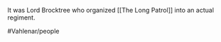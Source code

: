  It was Lord Brocktree who organized [[The Long Patrol]] into an actual regiment.
 
#Vahlenar/people 